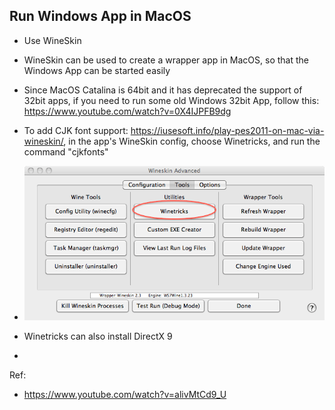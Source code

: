 ## Run Windows App in MacOS

- Use WineSkin
- WineSkin can be used to create a wrapper app in MacOS, so that the Windows App can be started easily
- Since MacOS Catalina is 64bit and it has deprecated the support of 32bit apps, if you need to run some old Windows 32bit App, follow this: https://www.youtube.com/watch?v=0X4IJPFB9dg
- To add CJK font support: https://iusesoft.info/play-pes2011-on-mac-via-wineskin/, in the app's WineSkin config, choose Winetricks, and run the command "cjkfonts"
- ![img](assets/wineskinwinery-7.png)

- Winetricks can also install DirectX 9
- 

Ref:

- https://www.youtube.com/watch?v=alivMtCd9_U

